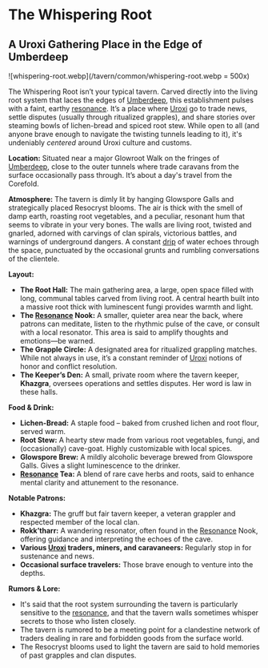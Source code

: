 # The Whispering Root

## A Uroxi Gathering Place in the Edge of Umberdeep

![whispering-root.webp](/tavern/common/whispering-root.webp = 500x)

The Whispering Root isn’t your typical tavern. Carved directly into the living root system that laces the edges of [Umberdeep](/geography/settlement/city/umberdeep.md), this establishment pulses with a faint, earthy [resonance](/structure/mechanic/resonance.md). It’s a place where [Uroxi](/being/species/uroxi.md) go to trade news, settle disputes (usually through ritualized grapples), and share stories over steaming bowls of lichen-bread and spiced root stew. While open to all (and anyone brave enough to navigate the twisting tunnels leading to it), it's undeniably *centered* around Uroxi culture and customs.

**Location:** Situated near a major Glowroot Walk on the fringes of [Umberdeep](/geography/settlement/city/umberdeep.md), close to the outer tunnels where trade caravans from the surface occasionally pass through. It’s about a day's travel from the Corefold.

**Atmosphere:** The tavern is dimly lit by hanging Glowspore Galls and strategically placed Resocryst blooms. The air is thick with the smell of damp earth, roasting root vegetables, and a peculiar, resonant hum that seems to vibrate in your very bones. The walls are living root, twisted and gnarled, adorned with carvings of clan spirals, victorious battles, and warnings of underground dangers. A constant [drip](/geography/settlement/city/city-of-or/shop/the-cauldron-lottery/drip.md) of water echoes through the space, punctuated by the occasional grunts and rumbling conversations of the clientele.

**Layout:**

*   **The Root Hall:** The main gathering area, a large, open space filled with long, communal tables carved from living root. A central hearth built into a massive root thick with luminescent fungi provides warmth and light.
*   **The [Resonance](/structure/mechanic/resonance.md) Nook:** A smaller, quieter area near the back, where patrons can meditate, listen to the rhythmic pulse of the cave, or consult with a local resonator. This area is said to amplify thoughts and emotions—be warned.
*   **The Grapple Circle:** A designated area for ritualized grappling matches. While not always in use, it’s a constant reminder of [Uroxi](/being/species/uroxi.md) notions of honor and conflict resolution.
*   **The Keeper’s Den:** A small, private room where the tavern keeper, **Khazgra**, oversees operations and settles disputes. Her word is law in these halls.

**Food & Drink:**

*   **Lichen-Bread:** A staple food – baked from crushed lichen and root flour, served warm.
*   **Root Stew:** A hearty stew made from various root vegetables, fungi, and (occasionally) cave-goat. Highly customizable with local spices.
*   **Glowspore Brew:** A mildly alcoholic beverage brewed from Glowspore Galls. Gives a slight luminescence to the drinker.
*   **[Resonance](/structure/mechanic/resonance.md) Tea:** A blend of rare cave herbs and roots, said to enhance mental clarity and attunement to the resonance.

**Notable Patrons:**

*   **Khazgra:** The gruff but fair tavern keeper, a veteran grappler and respected member of the local clan.
*   **Rokk’tharr:** A wandering resonator, often found in the [Resonance](/structure/mechanic/resonance.md) Nook, offering guidance and interpreting the echoes of the cave.
*   **Various [Uroxi](/being/species/uroxi.md) traders, miners, and caravaneers:** Regularly stop in for sustenance and news.
*   **Occasional surface travelers:** Those brave enough to venture into the depths.

**Rumors & Lore:**

*   It's said that the root system surrounding the tavern is particularly sensitive to the [resonance](/structure/mechanic/resonance.md), and that the tavern walls sometimes whisper secrets to those who listen closely.
*   The tavern is rumored to be a meeting point for a clandestine network of traders dealing in rare and forbidden goods from the surface world.
*   The Resocryst blooms used to light the tavern are said to hold memories of past grapples and clan disputes.
